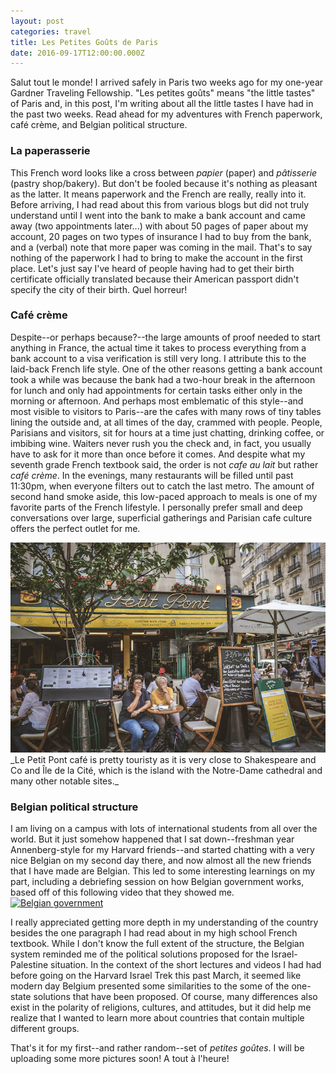 ```yaml
---
layout: post
categories: travel
title: Les Petites Goûts de Paris
date: 2016-09-17T12:00:00.000Z
---
```


Salut tout le monde! I arrived safely in Paris two weeks ago for my one-year Gardner Traveling Fellowship. "Les petites goûts" means "the little tastes" of Paris and, in this post, I'm writing about all the little tastes I have had in the past two weeks. Read ahead for my adventures with French paperwork, café crème, and Belgian political structure.

### La paperasserie
This French word looks like a cross between _papier_ (paper) and _pâtisserie_ (pastry shop/bakery). But don't be fooled because it's nothing as pleasant as the latter. It means paperwork and the French are really, really into it. Before arriving, I had read about this from various blogs but did not truly understand until I went into the bank to make a bank account and came away (two appointments later...) with about 50 pages of paper about my account, 20 pages on two types of insurance I had to buy from the bank, and a (verbal) note that more paper was coming in the mail. That's to say nothing of the paperwork I had to bring to make the account in the first place. Let's just say I've heard of people having had to get their birth certificate officially translated because their American passport didn't specify the city of their birth. Quel horreur!


### Café crème
Despite--or perhaps because?--the large amounts of proof needed to start anything in France, the actual time it takes to process everything from a bank account to a visa verification is still very long. I attribute this to the laid-back French life style. One of the other reasons getting a bank account took a while was because the bank had a two-hour break in the afternoon for lunch and only had appointments for certain tasks either only in the morning or afternoon. And perhaps most emblematic of this style--and most visible to visitors to Paris--are the cafes with many rows of tiny tables lining the outside and, at all times of the day, crammed with people. People, Parisians and visitors, sit for hours at a time just chatting, drinking coffee, or imbibing wine. Waiters never rush you the check and, in fact, you usually have to ask for it more than once before it comes. And despite what my seventh grade French textbook said, the order is not _cafe au lait_ but rather _café crème_. In the evenings, many restaurants will be filled until past 11:30pm, when everyone filters out to catch the last metro. The amount of second hand smoke aside, this low-paced approach to meals is one of my favorite parts of the French lifestyle. I personally prefer small and deep conversations over large, superficial gatherings and Parisian cafe culture offers the perfect outlet for me. 

<img src="/images/fulls/travel-blog/petit-pont-cafe.jpg" class="fit image"> 
_Le Petit Pont café is pretty touristy as it is very close to Shakespeare and Co and Île de la Cité, which is the island with the Notre-Dame cathedral and many other notable sites._

### Belgian political structure
I am living on a campus with lots of international students from all over the world. But it just somehow happened that I sat down--freshman year Annenberg-style for my Harvard friends--and started chatting with a very nice Belgian on my second day there, and now almost all the new friends that I have made are Belgian. This led to some interesting learnings on my part, including a debriefing session on how Belgian government works, based off of this following video that they showed me.   
[![Belgian government](http://img.youtube.com/vi/QlwHotpl9DA/0.jpg)](https://www.youtube.com/watch?v=QlwHotpl9DA "Belgium for Dummies")

I really appreciated getting more depth in my understanding of the country besides the one paragraph I had read about in my high school French textbook. While I don't know the full extent of the structure, the Belgian system reminded me of the political solutions proposed for the Israel-Palestine situation. In the context of the short lectures and videos I had had before going on the Harvard Israel Trek this past March, it seemed like modern day Belgium presented some similarities to the some of the one-state solutions that have been proposed. Of course, many differences also exist in the polarity of religions, cultures, and attitudes, but it did help me realize that I wanted to learn more about countries that contain multiple different groups. 

That's it for my first--and rather random--set of _petites goûtes_. I will be uploading some more pictures soon! A tout à l'heure!
